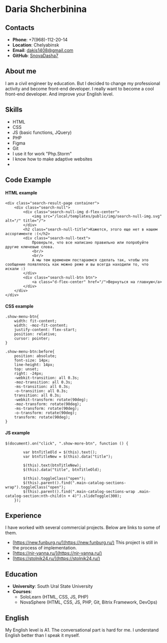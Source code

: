 # Daria Shcherbinina
## Contacts
* __Phone__: +7(968)-112-20-14
* __Location__: Chelyabinsk
* __Email__: [dakis1408@gmail.com](dakis1408@gmail.com)
* __GitHub__: [SnovaDasha7](SnovaDasha7)

## About me
I am a civil engineer by education. But I decided to change my professional activity and become front-end developer. I really want to become a cool front-end developer. And improve your English level.

## Skills
* HTML
* CSS
* JS (basic functions, JQuery)
* PHP
* Figma
* Git
* I use it for work "Php.Storm"
* I know how to make adaptive websites
* 

## Code Example

#### HTML example
````
<div class="search-result-page container">
    <div class="search-null">
        <div class="search-null-img d-flex-center">
            <img src="/local/templates/public/img/search-null-img.svg" alt="/" title="/">
        </div>
        <h2 class="search-null-title">Кажется, этого еще нет в нашем ассортименте :(</h2>
        <div class="search-null-text">
            Проверьте, что все написано правильно или попробуйте другие ключевые слова.
            <br/>
            <br/>
            А мы тем временем постараемся сделать так, чтобы это сообщение появлялось как можно реже и вы всегда находили то, что искали :)
        </div>
        <div class="search-null-btn btn">
            <a class="d-flex-center" href="/">Вернуться на главную</a>
        </div>
    </div>
</div>
````

#### CSS example
````
.show-menu-btn{
    width: fit-content;
    width: -moz-fit-content;
    justify-content: flex-start;
    position: relative;
    cursor: pointer;
}

.show-menu-btn:before{
    position: absolute;
    font-size: 14px;
    line-height: 14px;
    top: unset;
    right: -24px;
    -webkit-transition: all 0.3s;
    -moz-transition: all 0.3s;
    -ms-transition: all 0.3s;
    -o-transition: all 0.3s;
    transition: all 0.3s;
    -webkit-transform: rotate(90deg);
    -moz-transform: rotate(90deg);
    -ms-transform: rotate(90deg);
    -o-transform: rotate(90deg);
    transform: rotate(90deg);
}
````

#### JS example
````
$(document).on("click", ".show-more-btn", function () {

        var btnTitleOld = $(this).text();
        var btnTitleNew = $(this).data("title");

        $(this).text(btnTitleNew);
        $(this).data("title", btnTitleOld);

        $(this).toggleClass("open");
        $(this).parent().find(".main-catalog-sections-wrap").toggleClass("open");
        $(this).parent().find(".main-catalog-sections-wrap .main-catalog-section:nth-child(n + 4)").slideToggle(300);
    });
````

## Experience

I have worked with several commercial projects. Below are links to some of them.
* [https://new.funburg.ru/](https://new.funburg.ru/) This project is still in the process of implementation.
* [https://nir-vanna.ru/](https://nir-vanna.ru/)
* [https://stolnik24.ru/](https://stolnik24.ru/)

## Education

* __University__: South Ural State University
* __Courses__: 
  + SoloLearn (HTML, CSS, JS, PHP)
  + NovaSphere (HTML, CSS, JS, PHP, Git, Bitrix Framework, DevOps)

## English
My English level is A1. The conversational part is hard for me. I understand English better than I speak it myself.